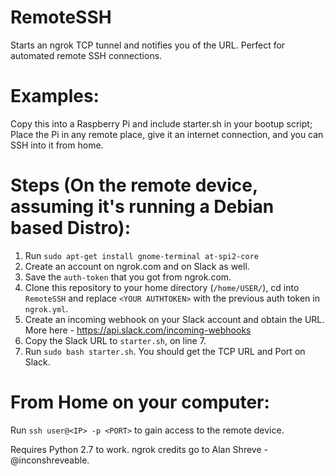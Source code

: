 # RemoteSSH
Starts an ngrok TCP tunnel and notifies you of the URL. Perfect for automated remote SSH connections.

# Examples:
Copy this into a Raspberry Pi and include starter.sh in your bootup script; Place the Pi in any remote place, give it an internet connection, and you can SSH into it from home.

# Steps (On the remote device, assuming it's running a Debian based Distro):

1) Run `sudo apt-get install gnome-terminal at-spi2-core`
2) Create an account on ngrok.com and on Slack as well.
3) Save the `auth-token` that you got from ngrok.com.
4) Clone this repository to your home directory (`/home/USER/`), cd into `RemoteSSH` and replace `<YOUR AUTHTOKEN>` with the previous auth token in `ngrok.yml`.
5) Create an incoming webhook on your Slack account and obtain the URL. More here - https://api.slack.com/incoming-webhooks
6) Copy the Slack URL to `starter.sh`, on line 7.
7) Run `sudo bash starter.sh`. You should get the TCP URL and Port on Slack.

# From Home on your computer:

Run `ssh user@<IP> -p <PORT>` to gain access to the remote device.


Requires Python 2.7 to work. 
ngrok credits go to Alan Shreve - @inconshreveable.
